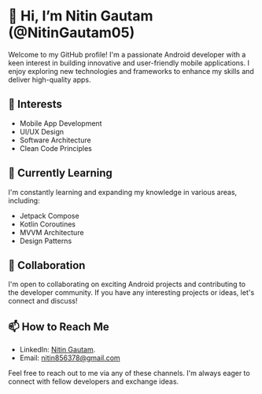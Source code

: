 # 👋 Hi, I’m Nitin Gautam (@NitinGautam05)

Welcome to my GitHub profile! I'm a passionate Android developer with a keen interest in building innovative and user-friendly mobile applications. I enjoy exploring new technologies and frameworks to enhance my skills and deliver high-quality apps.

## 👀 Interests

- Mobile App Development
- UI/UX Design
- Software Architecture
- Clean Code Principles

## 🌱 Currently Learning

I'm constantly learning and expanding my knowledge in various areas, including:

- Jetpack Compose
- Kotlin Coroutines
- MVVM Architecture
- Design Patterns

## 💞️ Collaboration

I'm open to collaborating on exciting Android projects and contributing to the developer community. If you have any interesting projects or ideas, let's connect and discuss!

## 📫 How to Reach Me

- LinkedIn:  [Nitin Gautam](https://www.linkedin.com/in/nitin-gautam-93081023b/).
- Email: nitin856378@gmail.com

Feel free to reach out to me via any of these channels. I'm always eager to connect with fellow developers and exchange ideas.

